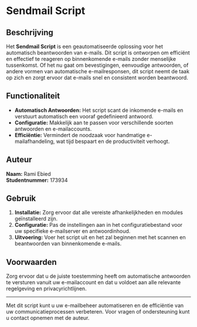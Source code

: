 # Sendmail Script

## Beschrijving

Het **Sendmail Script** is een geautomatiseerde oplossing voor het automatisch beantwoorden van e-mails. Dit script is ontworpen om efficiënt en effectief te reageren op binnenkomende e-mails zonder menselijke tussenkomst. Of het nu gaat om bevestigingen, eenvoudige antwoorden, of andere vormen van automatische e-mailresponsen, dit script neemt de taak op zich en zorgt ervoor dat e-mails snel en consistent worden beantwoord.

## Functionaliteit

- **Automatisch Antwoorden:** Het script scant de inkomende e-mails en verstuurt automatisch een vooraf gedefinieerd antwoord.
- **Configuratie:** Makkelijk aan te passen voor verschillende soorten antwoorden en e-mailaccounts.
- **Efficiëntie:** Vermindert de noodzaak voor handmatige e-mailafhandeling, wat tijd bespaart en de productiviteit verhoogt.

## Auteur

**Naam:** Rami Ebied  
**Studentnummer:** 173934

## Gebruik

1. **Installatie:** Zorg ervoor dat alle vereiste afhankelijkheden en modules geïnstalleerd zijn.
2. **Configuratie:** Pas de instellingen aan in het configuratiebestand voor uw specifieke e-mailserver en antwoordinhoud.
3. **Uitvoering:** Voer het script uit en het zal beginnen met het scannen en beantwoorden van binnenkomende e-mails.

## Voorwaarden

Zorg ervoor dat u de juiste toestemming heeft om automatische antwoorden te versturen vanuit uw e-mailaccount en dat u voldoet aan alle relevante regelgeving en privacyrichtlijnen.

---

Met dit script kunt u uw e-mailbeheer automatiseren en de efficiëntie van uw communicatieprocessen verbeteren. Voor vragen of ondersteuning kunt u contact opnemen met de auteur.
